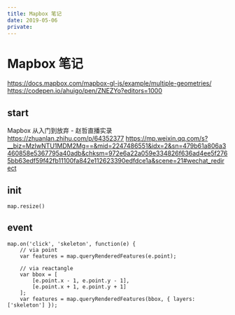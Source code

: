 ```yaml
---
title: Mapbox 笔记
date: 2019-05-06
private:
---
```

# Mapbox 笔记
https://docs.mapbox.com/mapbox-gl-js/example/multiple-geometries/
https://codepen.io/ahuigo/pen/ZNEZYo?editors=1000

## start
Mapbox 从入门到放弃 - 赵哲直播实录 https://zhuanlan.zhihu.com/p/64352377
https://mp.weixin.qq.com/s?__biz=MzIwNTU1MDM2Mg==&mid=2247486551&idx=2&sn=479b61a806a3460858e5367795a40adb&chksm=972e6a22a059e334826f636ad4ee5f2765bb63edf59f42fb11100fa842e112623390edfdce1a&scene=21#wechat_redirect

## init
    map.resize()

## event

    map.on('click', 'skeleton', function(e) {
        // via point
        var features = map.queryRenderedFeatures(e.point);

        // via reactangle
        var bbox = [
            [e.point.x - 1, e.point.y - 1],
            [e.point.x + 1, e.point.y + 1]
        ];
        var features = map.queryRenderedFeatures(bbox, { layers: ['skeleton'] });
